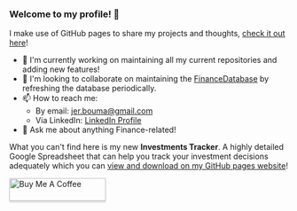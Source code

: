 ### Welcome to my profile! 👋

I make use of GitHub pages to share my projects and thoughts, [check it out here](https://jerbouma.github.io/)!

- 🔭 I'm currently working on maintaining all my current repositories and adding new features!
- 👯 I'm looking to collaborate on maintaining the [FinanceDatabase](https://github.com/JerBouma/FinanceDatabase) by refreshing the database periodically.
- 📫 How to reach me:
  - By email: jer.bouma@gmail.com
  - Via LinkedIn: [LinkedIn Profile](https://www.linkedin.com/in/boumajeroen/)
- 💬 Ask me about anything Finance-related!

What you can't find here is my new **Investments Tracker**. A highly detailed Google Spreadsheet that can help you track your investment decisions adequately which you can [view and download on my GitHub pages website](https://jerbouma.github.io/InvestmentsTracker/)!

<a href="https://www.buymeacoffee.com/jerbouma" target="_blank"><img src="https://www.buymeacoffee.com/assets/img/custom_images/orange_img.png" alt="Buy Me A Coffee" style="height: 41px !important;width: 174px !important;box-shadow: 0px 3px 2px 0px rgba(190, 190, 190, 0.5) !important;-webkit-box-shadow: 0px 3px 2px 0px rgba(190, 190, 190, 0.5) !important;" ></a>

<!--
**JerBouma/jerbouma** is a ✨ _special_ ✨ repository because its `README.md` (this file) appears on your GitHub profile.

Here are some ideas to get you started:

- 🔭 I’m currently working on ...
- 🌱 I’m currently learning ...
- 👯 I’m looking to collaborate on ...
- 🤔 I’m looking for help with ...
- 💬 Ask me about ...
- 📫 How to reach me: ...
- 😄 Pronouns: ...
- ⚡ Fun fact: ...
-->
